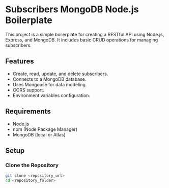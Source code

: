 # Subscribers MongoDB Node.js Boilerplate

This project is a simple boilerplate for creating a RESTful API using Node.js, Express, and MongoDB. It includes basic CRUD operations for managing subscribers.

## Features

- Create, read, update, and delete subscribers.
- Connects to a MongoDB database.
- Uses Mongoose for data modeling.
- CORS support.
- Environment variables configuration.

## Requirements

- Node.js
- npm (Node Package Manager)
- MongoDB (local or Atlas)

## Setup

### Clone the Repository

```bash
git clone <repository_url>
cd <repository_folder>
